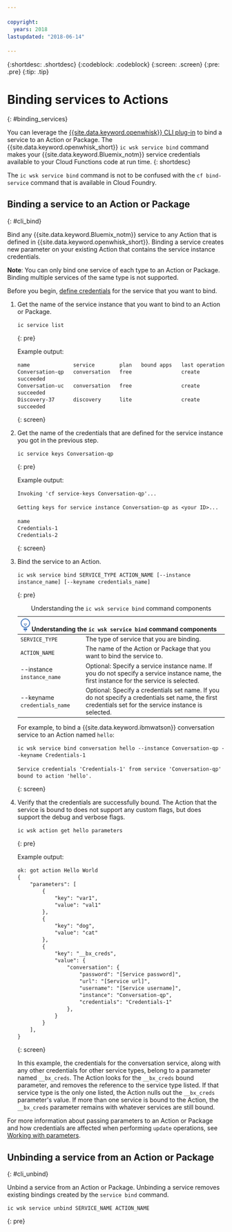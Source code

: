 ```yaml
---

copyright:
  years: 2018
lastupdated: "2018-06-14"

---
```


{:shortdesc: .shortdesc}
{:codeblock: .codeblock}
{:screen: .screen}
{:pre: .pre}
{:tip: .tip}

# Binding services to Actions
{: #binding_services}

You can leverage the [{{site.data.keyword.openwhisk}} CLI plug-in](./bluemix_cli.html) to bind a service to an Action or Package. The {{site.data.keyword.openwhisk_short}} `ic wsk service bind` command makes your {{site.data.keyword.Bluemix_notm}} service credentials available to your Cloud Functions code at run time.
{: shortdesc}

The `ic wsk service bind` command is not to be confused with the `cf bind-service` command that is available in Cloud Foundry.

## Binding a service to an Action or Package
{: #cli_bind}

Bind any {{site.data.keyword.Bluemix_notm}} service to any Action that is defined in {{site.data.keyword.openwhisk_short}}. Binding a service creates new parameter on your existing Action that contains the service instance credentials.

**Note**: You can only bind one service of each type to an Action or Package. Binding multiple services of the same type is not supported.

Before you begin, [define credentials](/docs/apps/reqnsi.html#accser_external) for the service that you want to bind.

1. Get the name of the service instance that you want to bind to an Action or Package.
    ```
    ic service list
    ```
    {: pre}

    Example output:
    ```
    name              service        plan   bound apps   last operation
    Conversation-qp   conversation   free                create succeeded
    Conversation-uc   conversation   free                create succeeded
    Discovery-37      discovery      lite                create succeeded
    ```
    {: screen}

2. Get the name of the credentials that are defined for the service instance you got in the previous step.
    ```
    ic service keys Conversation-qp
    ```
    {: pre}

    Example output:
    ```
    Invoking 'cf service-keys Conversation-qp'...

    Getting keys for service instance Conversation-qp as <your ID>...

    name
    Credentials-1
    Credentials-2
    ```
    {: screen}

3. Bind the service to an Action.
    ```
    ic wsk service bind SERVICE_TYPE ACTION_NAME [--instance instance_name] [--keyname credentials_name]
    ```
    {: pre}

    <table>
    <caption>Understanding the <code>ic wsk service bind</code> command components</caption>
    <thead>
    <th colspan=2><img src="images/idea.png" alt="Idea icon"/> Understanding the <code>ic wsk service bind</code> command components</th>
    </thead>
    <tbody>
    <tr>
    <td><code>SERVICE_TYPE</code></td>
    <td>The type of service that you are binding.</td>
    </tr>
    <tr>
    <td><code>ACTION_NAME</code></td>
    <td>The name of the Action or Package that you want to bind the service to.</td>
    </tr>
    <tr>
    <td>--instance <code>instance_name</code></td>
    <td>Optional: Specify a service instance name. If you do not specify a service instance name, the first instance for the service is selected.</td>
    </tr>
    <tr>
    <td>--keyname <code>credentials_name</code></td>
    <td>Optional: Specify a credentials set name. If you do not specify a credentials set name, the first credentials set for the service instance is selected.</td>
    </tr>
    </tbody></table>

    For example, to bind a {{site.data.keyword.ibmwatson}} conversation service to an Action named `hello`:
    ```
    ic wsk service bind conversation hello --instance Conversation-qp --keyname Credentials-1

    Service credentials 'Credentials-1' from service 'Conversation-qp' bound to action 'hello'.
    ```
    {: screen}

4. Verify that the credentials are successfully bound. The Action that the service is bound to does not support any custom flags, but does support the debug and verbose flags.
    ```
    ic wsk action get hello parameters
    ```
    {: pre}

    Example output:
    ```
    ok: got action Hello World
    {
        "parameters": [
            {
                "key": "var1",
                "value": "val1"
            },
            {
                "key": "dog",
                "value": "cat"
            },
            {
                "key": "__bx_creds",
                "value": {
                    "conversation": {
                        "password": "[Service password]",
                        "url": "[Service url]",
                        "username": "[Service username]",
                        "instance": "Conversation-qp",
                        "credentials": "Credentials-1"
                    },
                }
            }
        ],
    }
    ```
    {: screen}

    In this example, the credentials for the conversation service, along with any other credentials for other service types, belong to a parameter named `__bx_creds`. The Action looks for the `__bx_creds` bound parameter, and removes the reference to the service type listed. If that service type is the only one listed, the Action nulls out the `__bx_creds` parameter's value. If more than one service is bound to the Action, the `__bx_creds` parameter remains with whatever services are still bound.

For more information about passing parameters to an Action or Package and how credentials are affected when performing `update` operations, see [Working with parameters](./parameters.html#pass-params-action).


## Unbinding a service from an Action or Package
{: #cli_unbind}

Unbind a service from an Action or Package. Unbinding a service removes existing bindings created by the `service bind` command.

```
ic wsk service unbind SERVICE_NAME ACTION_NAME
```
{: pre}
